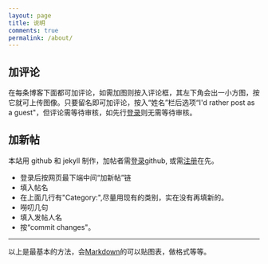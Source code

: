 ```yaml
---
layout: page
title: 说明
comments: true
permalink: /about/
---
```

## 加评论
在每条博客下面都可加评论，如需加图则按入评论框，其左下角会出一小方图，按它就可上传图像。只要留名即可加评论，按入“姓名”栏后选项“I'd rather post as a guest"，但评论需等待审核，如先行[登录](https://disqus.com/profile/login/)则无需等待审核。  

   
## 加新帖  
本站用 github 和 jekyll 制作，加帖者需[登录](https://github.com/login)github, 或需[注册](https://github.com/join)在先。    
* 登录后按网页最下端中间“加新帖”链   
* 填入帖名    
* 在上面几行有"Category:",尽量用现有的类别，实在没有再填新的。  
* 嘮叨几句   
* 填入发帖人名
* 按“commit changes"。  
        
-------
以上是最基本的方法，会[Markdown](http://www.jianshu.com/p/q81RER)的可以贴图表，做格式等等。

